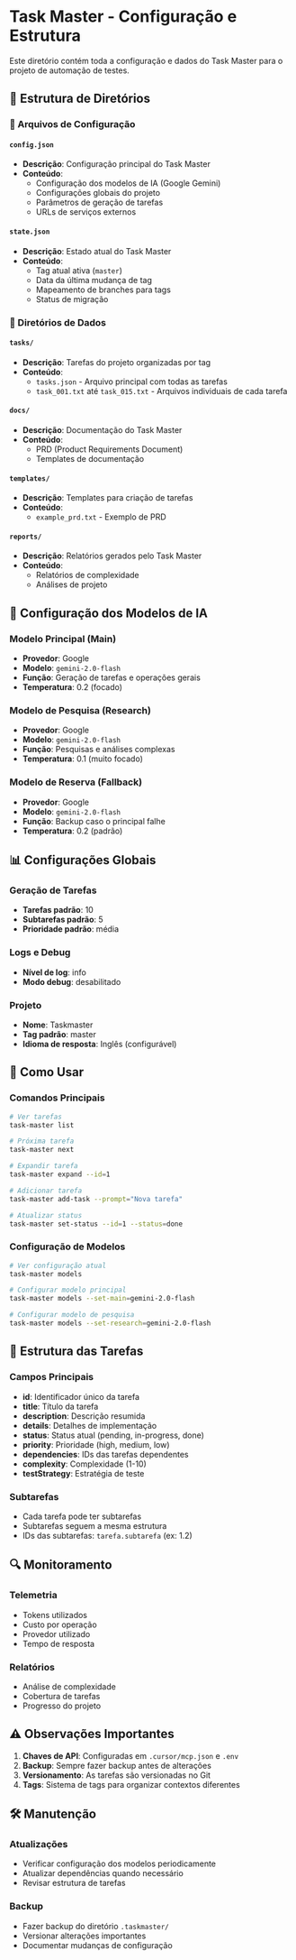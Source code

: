 # Task Master - Configuração e Estrutura

Este diretório contém toda a configuração e dados do Task Master para o projeto de automação de testes.

## 📁 Estrutura de Diretórios

### **📄 Arquivos de Configuração**

#### **`config.json`**
- **Descrição**: Configuração principal do Task Master
- **Conteúdo**:
  - Configuração dos modelos de IA (Google Gemini)
  - Configurações globais do projeto
  - Parâmetros de geração de tarefas
  - URLs de serviços externos

#### **`state.json`**
- **Descrição**: Estado atual do Task Master
- **Conteúdo**:
  - Tag atual ativa (`master`)
  - Data da última mudança de tag
  - Mapeamento de branches para tags
  - Status de migração

### **📂 Diretórios de Dados**

#### **`tasks/`**
- **Descrição**: Tarefas do projeto organizadas por tag
- **Conteúdo**:
  - `tasks.json` - Arquivo principal com todas as tarefas
  - `task_001.txt` até `task_015.txt` - Arquivos individuais de cada tarefa

#### **`docs/`**
- **Descrição**: Documentação do Task Master
- **Conteúdo**:
  - PRD (Product Requirements Document)
  - Templates de documentação

#### **`templates/`**
- **Descrição**: Templates para criação de tarefas
- **Conteúdo**:
  - `example_prd.txt` - Exemplo de PRD

#### **`reports/`**
- **Descrição**: Relatórios gerados pelo Task Master
- **Conteúdo**:
  - Relatórios de complexidade
  - Análises de projeto

## 🔧 Configuração dos Modelos de IA

### **Modelo Principal (Main)**
- **Provedor**: Google
- **Modelo**: `gemini-2.0-flash`
- **Função**: Geração de tarefas e operações gerais
- **Temperatura**: 0.2 (focado)

### **Modelo de Pesquisa (Research)**
- **Provedor**: Google
- **Modelo**: `gemini-2.0-flash`
- **Função**: Pesquisas e análises complexas
- **Temperatura**: 0.1 (muito focado)

### **Modelo de Reserva (Fallback)**
- **Provedor**: Google
- **Modelo**: `gemini-2.0-flash`
- **Função**: Backup caso o principal falhe
- **Temperatura**: 0.2 (padrão)

## 📊 Configurações Globais

### **Geração de Tarefas**
- **Tarefas padrão**: 10
- **Subtarefas padrão**: 5
- **Prioridade padrão**: média

### **Logs e Debug**
- **Nível de log**: info
- **Modo debug**: desabilitado

### **Projeto**
- **Nome**: Taskmaster
- **Tag padrão**: master
- **Idioma de resposta**: Inglês (configurável)

## 🚀 Como Usar

### **Comandos Principais**
```bash
# Ver tarefas
task-master list

# Próxima tarefa
task-master next

# Expandir tarefa
task-master expand --id=1

# Adicionar tarefa
task-master add-task --prompt="Nova tarefa"

# Atualizar status
task-master set-status --id=1 --status=done
```

### **Configuração de Modelos**
```bash
# Ver configuração atual
task-master models

# Configurar modelo principal
task-master models --set-main=gemini-2.0-flash

# Configurar modelo de pesquisa
task-master models --set-research=gemini-2.0-flash
```

## 📝 Estrutura das Tarefas

### **Campos Principais**
- **id**: Identificador único da tarefa
- **title**: Título da tarefa
- **description**: Descrição resumida
- **details**: Detalhes de implementação
- **status**: Status atual (pending, in-progress, done)
- **priority**: Prioridade (high, medium, low)
- **dependencies**: IDs das tarefas dependentes
- **complexity**: Complexidade (1-10)
- **testStrategy**: Estratégia de teste

### **Subtarefas**
- Cada tarefa pode ter subtarefas
- Subtarefas seguem a mesma estrutura
- IDs das subtarefas: `tarefa.subtarefa` (ex: 1.2)

## 🔍 Monitoramento

### **Telemetria**
- Tokens utilizados
- Custo por operação
- Provedor utilizado
- Tempo de resposta

### **Relatórios**
- Análise de complexidade
- Cobertura de tarefas
- Progresso do projeto

## ⚠️ Observações Importantes

1. **Chaves de API**: Configuradas em `.cursor/mcp.json` e `.env`
2. **Backup**: Sempre fazer backup antes de alterações
3. **Versionamento**: As tarefas são versionadas no Git
4. **Tags**: Sistema de tags para organizar contextos diferentes

## 🛠️ Manutenção

### **Atualizações**
- Verificar configuração dos modelos periodicamente
- Atualizar dependências quando necessário
- Revisar estrutura de tarefas

### **Backup**
- Fazer backup do diretório `.taskmaster/`
- Versionar alterações importantes
- Documentar mudanças de configuração
